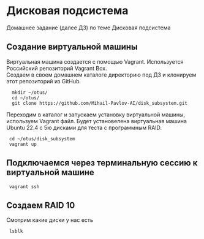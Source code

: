# Дисковая подсистема
Домашнее задание (далее ДЗ) по теме Дисковая подсистема
## Создание виртуальной машины
Виртуальная машина создается с помощью Vagrant. Используется Российский репозиторий Vagrant Box.  
Создаем в своем домашнем каталоге директорию под ДЗ и клонируем этот репозиторий из GitHub.
```
  mkdir ~/otus/
  cd ~/otus/
  git clone https://github.com/Mihail-Pavlov-AI/disk_subsystem.git
```
Переходим в каталог и запускаем установку виртуальной машины, используем Vagrant файл. Будет установелена виртуальная машина Ubuntu 22.4 с 5ю дисками для теста с программным RAID.
```
 cd ~/otus/disk_subsystem
 vagrant up 
```
## Подключаемся через терминальную сессию к виртуальной машине
```
 vagrant ssh 
```  
## Создаем RAID 10  
Смотрим какие диски у нас есть
```
 lsblk  
```

